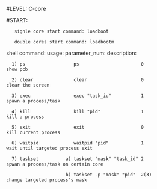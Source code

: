 #LEVEL: C-core

#START:
       
       signle core start command: loadboot
       
       double cores start command: loadbootm

shell command:               usage:                   parameter_num:        description:

      1) ps                  ps                       0                     show pcb
      
      2) clear               clear                    0                     clear the screen
      
      3) exec                exec "task_id"           1                     spawn a process/task
      
      4) kill                kill "pid"               1                     kill a process
      
      5) exit                exit                     0                     kill current process
      
      6) waitpid             waitpid "pid"            1                     wait until targeted process exit
      
      7) taskset          a) taskset "mask" "task_id" 2                     spwan a process/task on certain core
      
                          b) taskset -p "mask" "pid"  2(3)                  change targeted process's mask
